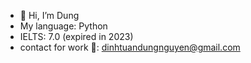 - 👋 Hi, I’m Dung
- My language: Python
- IELTS: 7.0 (expired in 2023)
- contact for work 💌: dinhtuandungnguyen@gmail.com

<!---
tuandungo19/tuandungo19 is a ✨ special ✨ repository because its `README.md` (this file) appears on your GitHub profile.
You can click the Preview link to take a look at your changes.
--->
